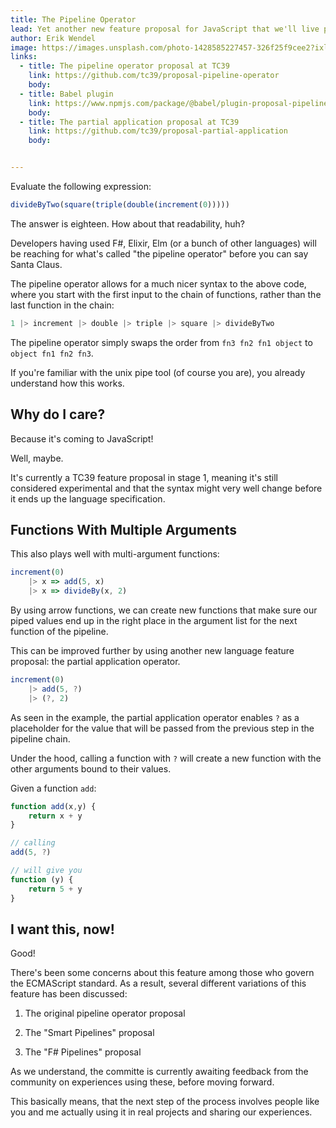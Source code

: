```yaml
---
title: The Pipeline Operator
lead: Yet another new feature proposal for JavaScript that we'll live perfectly fine without (but would at the same time also be very handy).
author: Erik Wendel
image: https://images.unsplash.com/photo-1428585227457-326f25f9cee2?ixlib=rb-1.2.1&ixid=eyJhcHBfaWQiOjEyMDd9&auto=format&fit=crop&w=1650&q=80
links:
  - title: The pipeline operator proposal at TC39
    link: https://github.com/tc39/proposal-pipeline-operator
    body: 
  - title: Babel plugin
    link: https://www.npmjs.com/package/@babel/plugin-proposal-pipeline-operator
    body: 
  - title: The partial application proposal at TC39
    link: https://github.com/tc39/proposal-partial-application
    body: 


---
```


Evaluate the following expression:

```js
divideByTwo(square(triple(double(increment(0)))))
```

The answer is eighteen.
How about that readability, huh?

Developers having used F#, Elixir, Elm (or a bunch of other languages) will be reaching for what's called "the pipeline operator" before you can say Santa Claus.

The pipeline operator allows for a much nicer syntax to the above code, where you start with the first input to the chain of functions, rather than the last function in the chain:

```js
1 |> increment |> double |> triple |> square |> divideByTwo
```

The pipeline operator simply swaps the order from `fn3 fn2 fn1 object` to `object fn1 fn2 fn3`.

If you're familiar with the unix pipe tool (of course you are), you already understand how this works.

## Why do I care?

Because it's coming to JavaScript!

Well, maybe. 

It's currently a TC39 feature proposal in stage 1, meaning it's still considered experimental and that the syntax might very well change before it ends up the language specification.

## Functions With Multiple Arguments

This also plays well with multi-argument functions:

```js
increment(0)
    |> x => add(5, x)
    |> x => divideBy(x, 2)
```

By using arrow functions, we can create new functions that make sure our piped values end up in the right place in the argument list for the next function of the pipeline.

This can be improved further by using another new language feature proposal: the partial application operator.

```js
increment(0)
    |> add(5, ?)
    |> (?, 2)
```

As seen in the example, the partial application operator enables `?` as a placeholder for the value that will be passed from the previous step in the pipeline chain.

Under the hood, calling a function with `?` will create a new function with the other arguments bound to their values.

Given a function `add`:

```js
function add(x,y) {
    return x + y
}

// calling
add(5, ?)

// will give you 
function (y) {
    return 5 + y
}
```

## I want this, now!

Good! 

There's been some concerns about this feature among those who govern the ECMAScript standard. As a result, several different variations of this feature has been discussed:

1. The original pipeline operator proposal

2. The "Smart Pipelines" proposal

3. The "F# Pipelines" proposal

As we understand, the committe is currently awaiting feedback from the community on experiences using these, before moving forward.

This basically means, that the next step of the process involves people like you and me actually using it in real projects and sharing our experiences.







